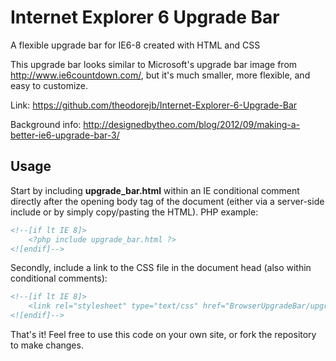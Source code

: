 Internet Explorer 6 Upgrade Bar
===============================

A flexible upgrade bar for IE6-8 created with HTML and CSS

This upgrade bar looks similar to Microsoft's upgrade bar image from http://www.ie6countdown.com/, but it's much smaller, more flexible, and easy to customize.

Link: https://github.com/theodorejb/Internet-Explorer-6-Upgrade-Bar

Background info: http://designedbytheo.com/blog/2012/09/making-a-better-ie6-upgrade-bar-3/

Usage
-----

Start by including __upgrade_bar.html__ within an IE conditional comment directly after the opening body tag of the document (either via a server-side include or by simply copy/pasting the HTML). PHP example:

```html
<!--[if lt IE 8]>
	<?php include upgrade_bar.html ?>
<![endif]-->
```

Secondly, include a link to the CSS file in the document head (also within conditional comments):

```html
<!--[if lt IE 8]>
	<link rel="stylesheet" type="text/css" href="BrowserUpgradeBar/upgrade_bar.css" />
<![endif]-->
```

That's it! Feel free to use this code on your own site, or fork the repository to make changes.